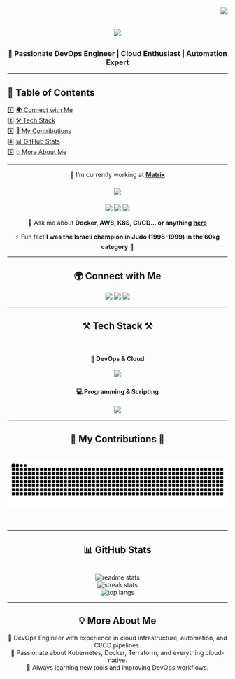 <img align="right" src="https://visitor-badge.laobi.icu/badge?page_id=CostaEp.CostaEp.visitor-badge&format=true" />

<h1 align="center">
    <img src="https://readme-typing-svg.herokuapp.com/?font=Righteous&size=35&center=true&vCenter=true&width=500&height=70&duration=4000&lines=Hello+World!+👋;+I'm+Costa+Epshtein!;DevOps+Engineer+from+Israel+🇮🇱" />
</h1>

<h3 align="center">🚀 Passionate DevOps Engineer | Cloud Enthusiast | Automation Expert</h3>

---

## 📌 Table of Contents  
1️⃣ [🌍 Connect with Me](#-connect-with-me)  
2️⃣ [⚒️ Tech Stack](#-tech-stack-)  
3️⃣ [🐍 My Contributions](#-my-contributions-)  
4️⃣ [📊 GitHub Stats](#-github-stats)  
5️⃣ [💡 More About Me](#-more-about-me)  

---

<div align="center">
 
 🔭 I’m currently working at <a href="https://www.matrix.co.il"><strong>Matrix</strong></a>
 
 <h3>
<img src="https://readme-typing-svg.herokuapp.com/?font=Righteous&size=25&center=true&vCenter=true&width=600&height=50&duration=3000&color=00FF00&lines=Currently+Learning+and+Practicing;🚀+Kubernetes;🐸+JFrog;☁️+AWS" />
 </h3>

<img src="https://img.shields.io/badge/Kubernetes-326CE5?style=flat&logo=kubernetes&logoColor=white" />
<img src="https://img.shields.io/badge/JFrog-41BF47?style=flat&logo=jfrog&logoColor=white" />
<img src="https://img.shields.io/badge/AWS-232F3E?style=flat&logo=amazon-aws&logoColor=white" />

 💬 Ask me about **Docker, AWS, K8S, CI/CD... or anything [here](https://github.com/CostaEp/CostaEp/issues)**

 ⚡ Fun fact **I was the Israeli champion in Judo (1998-1999) in the 60kg category** 🥋

</div>

---

<h2 align="center">🌍 Connect with Me</h2>
<div align="center"> 
  <a href="mailto:costadevop@gmail.com">
    <img src="https://img.shields.io/badge/Gmail-333333?style=for-the-badge&logo=gmail&logoColor=red" />
  </a>
  <a href="https://www.linkedin.com/in/costa-epshtein-33271131/" target="_blank">
    <img src="https://img.shields.io/badge/LinkedIn-0077B5?style=for-the-badge&logo=linkedin&logoColor=white" />
  </a>
  <a href="https://CostaEp.github.io" target="_blank">
     <img src="https://img.shields.io/badge/Portfolio-FF5722?style=for-the-badge&logo=todoist&logoColor=white" />
  </a>
</div>

---

<h2 align="center">⚒️ Tech Stack ⚒️</h2>
<br/>
<div align="center">
    <h4>🚀 DevOps & Cloud</h4>
    <img src="https://skillicons.dev/icons?i=git,github,gitlab,docker,jenkins,kubernetes,aws,ansible,terraform,grafana,linux" />
    <h4>💻 Programming & Scripting</h4>
    <img src="https://skillicons.dev/icons?i=bash,python,javascript,express,mongodb,nextjs,mysql,html,css,postman" />
</div>

---

<h2 align="center">🐍 My Contributions 🐍</h2>
<div align="center">
  <br/>
  <img alt="snake eating my contributions" src="https://github.com/CostaEp/CostaEp/blob/output/github-snake.svg" />
  <br/><br/><br/>
</div>

---

<h2 align="center">📊 GitHub Stats</h2>
<br>
<div align="center" display="flex">
  <img width=400 src="https://github-readme-stats.vercel.app/api?username=CostaEp&count_private=true&show_icons=true&theme=vue&rank_icon=github&border_radius=10" alt="readme stats" />
    <br/>
  <img width=400 src="https://readme-streak-stats.vercel.app/?user=CostaEp&count_private=true&theme=vue&border_radius=10" alt="streak stats"/>
    <br/>
  <img width=400 src="https://github-readme-stats.vercel.app/api/top-langs/?username=CostaEp&langs_count=20&layout=compact&theme=vue&border_radius=10&size_weight=0.5&count_weight=0.5&exclude_repo=github-readme-stats" alt="top langs" />
</div>

---

<h2 align="center">💡 More About Me</h2>
<p align="center">
🔹 DevOps Engineer with experience in cloud infrastructure, automation, and CI/CD pipelines.<br>
🔹 Passionate about Kubernetes, Docker, Terraform, and everything cloud-native.<br>
🔹 Always learning new tools and improving DevOps workflows.<br>
</p>
